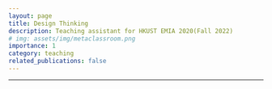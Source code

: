 ```yaml
---
layout: page
title: Design Thinking
description: Teaching assistant for HKUST EMIA 2020(Fall 2022)
# img: assets/img/metaclassroom.png
importance: 1
category: teaching
related_publications: false
---
```


---